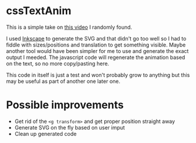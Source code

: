# cssTextAnim

This is a simple take on [this video](https://www.youtube.com/watch?v=vJNVramny9k&t=282s) I randomly found.

I used [Inkscape](https://inkscape.org/) to generate the SVG and that didn't go too well so I had to fiddle with sizes/positions and translation to get something visible.
Maybe another tool would have been simpler for me to use and generate the exact output I meeded.
The javascript code will regenerate the animation based on the text, so no more copy/pasting here.

This code in itself is just a test and won't probably grow to anything
but this may be useful as part of another one later one.

# Possible improvements

- Get rid of the `<g transform>` and get proper position straight away
- Generate SVG on the fly based on user imput
- Clean up generated code
